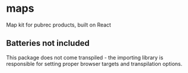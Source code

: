 # maps
Map kit for pubrec products, built on React

## Batteries not included
This package does not come transpiled - the importing library is responsible for setting proper browser targets and transpilation options.
